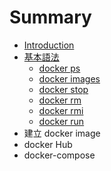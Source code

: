 # Summary

* [Introduction](README.md)
* [基本語法](basic/README.md)
   * [docker ps](basic/docker-ps.md)
   * [docker images](basic/docker_images.md)
   * [docker stop](basic/docker_stop.md)
   * [docker rm](basic/docker_rm.md)
   * [docker rmi](basic/docker_rmi.md)
   * [docker run](basic/docker_run.md)
* 建立 docker image
* docker Hub
* docker-compose

